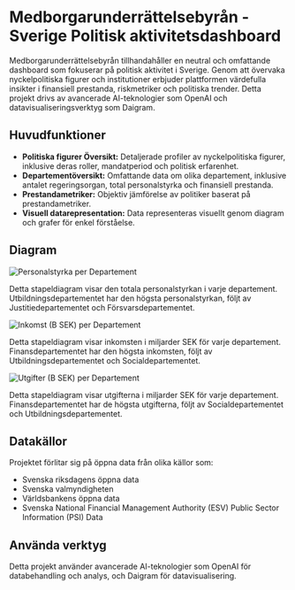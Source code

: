 # Medborgarunderrättelsebyrån - Sverige Politisk aktivitetsdashboard

Medborgarunderrättelsebyrån tillhandahåller en neutral och omfattande dashboard som fokuserar på politisk aktivitet i Sverige. Genom att övervaka nyckelpolitiska figurer och institutioner erbjuder plattformen värdefulla insikter i finansiell prestanda, riskmetriker och politiska trender. Detta projekt drivs av avancerade AI-teknologier som OpenAI och datavisualiseringsverktyg som Daigram.

## Huvudfunktioner

- **Politiska figurer Översikt:** Detaljerade profiler av nyckelpolitiska figurer, inklusive deras roller, mandatperiod och politisk erfarenhet.
- **Departementöversikt:** Omfattande data om olika departement, inklusive antalet regeringsorgan, total personalstyrka och finansiell prestanda.
- **Prestandametriker:** Objektiv jämförelse av politiker baserat på prestandametriker.
- **Visuell datarepresentation:** Data representeras visuellt genom diagram och grafer för enkel förståelse.

## Diagram

![Personalstyrka per Departement](https://daigr.am/ebd2858a.svg)

Detta stapeldiagram visar den totala personalstyrkan i varje departement. Utbildningsdepartementet har den högsta personalstyrkan, följt av Justitiedepartementet och Försvarsdepartementet.

![Inkomst (B SEK) per Departement](https://daigr.am/8a447147.svg)

Detta stapeldiagram visar inkomsten i miljarder SEK för varje departement. Finansdepartementet har den högsta inkomsten, följt av Utbildningsdepartementet och Socialdepartementet.

![Utgifter (B SEK) per Departement](https://daigr.am/abd10ad7.svg)

Detta stapeldiagram visar utgifterna i miljarder SEK för varje departement. Finansdepartementet har de högsta utgifterna, följt av Socialdepartementet och Utbildningsdepartementet.

## Datakällor

Projektet förlitar sig på öppna data från olika källor som:

- Svenska riksdagens öppna data
- Svenska valmyndigheten
- Världsbankens öppna data
- Svenska National Financial Management Authority (ESV) Public Sector Information (PSI) Data

## Använda verktyg

Detta projekt använder avancerade AI-teknologier som OpenAI för databehandling och analys, och Daigram för datavisualisering.
